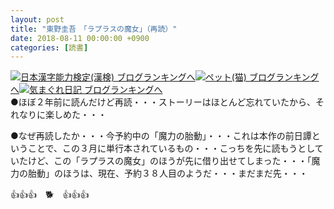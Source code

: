 ```yaml
---
layout: post
title: "東野圭吾　「ラプラスの魔女」（再読）"
date: 2018-08-11 00:00:00 +0900
categories: [読書]
---
```


[![](/syuusyuu9701/assets/images/東野圭吾-「ラプラスの魔女」（再読）-br_c_3028_1.gif)](http://blog.with2.net/link.php?1659096:3028 "日本漢字能力検定(漢検) ブログランキングへ")[日本漢字能力検定(漢検) ブログランキングへ](http://blog.with2.net/link.php?1659096:3028)[![](/syuusyuu9701/assets/images/東野圭吾-「ラプラスの魔女」（再読）-br_c_1348_1.gif)](http://blog.with2.net/link.php?1659096:1348 "ペット(猫) ブログランキングへ")[ペット(猫) ブログランキングへ](http://blog.with2.net/link.php?1659096:1348)[![](/syuusyuu9701/assets/images/東野圭吾-「ラプラスの魔女」（再読）-br_c_9257_1.gif)](http://blog.with2.net/link.php?1659096:9257 "気まぐれ日記 ブログランキングへ")[気まぐれ日記 ブログランキングへ](http://blog.with2.net/link.php?1659096:9257)  
●ほぼ２年前に読んだけど再読・・・ストーリーはほとんど忘れていたから、それなりに楽しめた・・・  
  
●なぜ再読したか・・・今予約中の「魔力の胎動」・・・これは本作の前日譚ということで、この３月に単行本されているもの・・・こっちを先に読もうとしていたけど、この「ラプラスの魔女」のほうが先に借り出せてしまった・・・「魔力の胎動」のほうは、現在、予約３８人目のようだ・・・まだまだ先・・・  
  
👍👍👍　🐕　👍👍👍